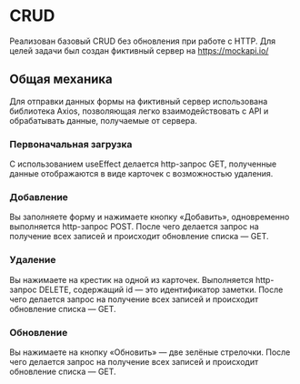# CRUD
Реализован базовый CRUD без обновления при работе с HTTP.
Для целей задачи был создан фиктивный сервер на https://mockapi.io/

## Общая механика
Для отправки данных формы на фиктивный сервер использована библиотека Axios, позволяющая легко взаимодействовать с API и обрабатывать данные, получаемые от сервера.

### Первоначальная загрузка
С использованием useEffect делается http-запрос GET, полученные данные отображаются в виде карточек с возможностью удаления.

### Добавление

Вы заполняете форму и нажимаете кнопку «Добавить», одновременно выполняется http-запрос POST.
После чего делается запрос на получение всех записей и происходит обновление списка — GET.

### Удаление

Вы нажимаете на крестик на одной из карточек.
Выполняется http-запрос DELETE, содержащий id — это идентификатор заметки.
После чего делается запрос на получение всех записей и происходит обновление списка — GET.

### Обновление

Вы нажимаете на кнопку «Обновить» — две зелёные стрелочки.
После чего делается запрос на получение всех записей и происходит обновление списка — GET.

